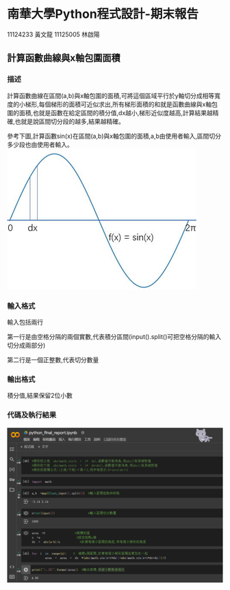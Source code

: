 # 南華大學Python程式設計-期末報告
11124233 黃文龍 11125005 林啟陽
## 計算函數曲線與x軸包圍面積
### 描述
計算函數曲線在區間(a,b)與x軸包圍的面積,可將這個區域平行於y軸切分成相等寬度的小梯形,每個梯形的面積可近似求出,所有梯形面積的和就是函數曲線與x軸包圍的面積,也就是函數在給定區間的積分值,dx越小,梯形近似度越高,計算結果越精確,也就是說區間切分段的越多,結果越精確。

參考下圖,計算函數sin(x)在區間(a,b)與x軸包圍的面積,a,b由使用者輸入,區間切分多少段也由使用者輸入。
![image](https://github.com/Lanco332/python-final-report/blob/main/1.png)
### 輸入格式
輸入包括兩行

第一行是由空格分隔的兩個實數,代表積分區間(input().split()可把空格分隔的輸入切分成兩部分)

第二行是一個正整數,代表切分數量
### 輸出格式
積分值,結果保留2位小數
### 代碼及執行結果
![image](https://github.com/Lanco332/python-final-report/blob/main/0.png)

